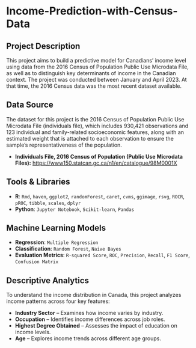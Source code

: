 # Income-Prediction-with-Census-Data

## Project Description
This project aims to build a predictive model for Canadians’ income level using data from the 2016 Census of Population Public Use Microdata File, as well as to distinguish key determinants of income in the Canadian context. The project was conducted between January and April 2023. At that time, the 2016 Census data was the most recent dataset available.  

## Data Source
The dataset for this project is the 2016 Census of Population Public Use Microdata File (individuals file), which includes 930,421 observations and 123 individual and family-related socioeconomic features, along with an estimated weight that is attached to each observation to ensure the sample’s representativeness of the population.

- **Individuals File, 2016 Census of Population (Public Use Microdata Files):** https://www150.statcan.gc.ca/n1/en/catalogue/98M0001X

## Tools & Libraries 
- **R**: `Rmd`, `haven`, `ggplot2`, `randomForest`, `caret`, `cvms`, `ggimage`, `rsvg`, `ROCR`, `pROC`, `tibble`, `scales`, `dplyr`  
- **Python**: `Jupyter Notebook`, `Scikit-learn`, `Pandas` 

## Machine Learning Models  
- **Regression**: `Multiple Regression`
- **Classification**: `Random Forest`, `Naive Bayes`
- **Evaluation Metrics**: `R-squared Score`, `ROC`, `Precision`, `Recall`, `F1 Score`, `Confusion Matrix`

## Descriptive Analytics  
To understand the income distribution in Canada, this project analyzes income patterns across four key features:  
- **Industry Sector** – Examines how income varies by industry.  
- **Occupation** – Identifies income differences across job roles.  
- **Highest Degree Obtained** – Assesses the impact of education on income levels.  
- **Age** – Explores income trends across different age groups.  
